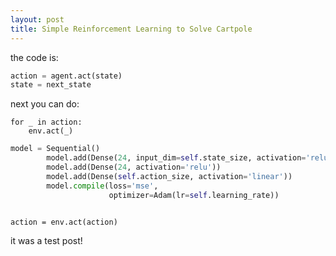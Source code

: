 ```yaml
---
layout: post
title: Simple Reinforcement Learning to Solve Cartpole
---
```


the code is:

```python
action = agent.act(state)
state = next_state
```
next you can do:

```
for _ in action:
	env.act(_)
```

```python
model = Sequential()
        model.add(Dense(24, input_dim=self.state_size, activation='relu'))
        model.add(Dense(24, activation='relu'))
        model.add(Dense(self.action_size, activation='linear'))
        model.compile(loss='mse',
                      optimizer=Adam(lr=self.learning_rate))
```

<pre><code>
action = env.act(action)
</code></pre>

<script src="https://gist.github.com/behnamsabeti/f89ec3d94a12fd4a7f8ddeeeb95e75ea.js"></script>

it was a test post!

